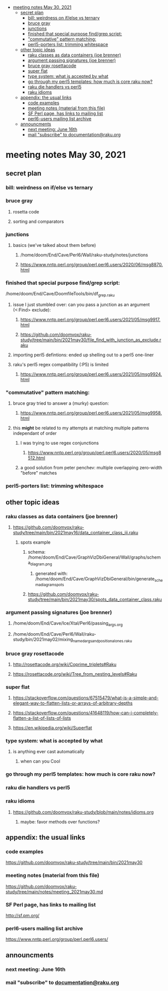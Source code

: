 - [meeting notes May 30, 2021](#org19dc06c)
  - [secret plan](#orgd9f3035)
    - [bill: weirdness on if/else vs ternary](#orgae0b716)
    - [bruce gray](#org96a40e7)
    - [junctions](#orgc0e3086)
    - [finished that special purpose find/grep script:](#orga46e506)
    - ["commutative" pattern matching:](#org6ad1c96)
    - [perl5-porters list: trimming whitespace](#org38d135b)
  - [other topic ideas](#org246ca2a)
    - [raku classes as data containers (joe brenner)](#org96fb59c)
    - [argument passing signatures (joe brenner)](#org422000e)
    - [bruce gray rosettacode](#org100040e)
    - [super flat](#org9eb7784)
    - [type system: what is accepted by what](#org6e1072e)
    - [go through my perl5 templates: how much is core raku now?](#orga96feb9)
    - [raku die handlers vs perl5](#org7e428bf)
    - [raku idioms](#org37dce77)
  - [appendix: the usual links](#org0c4a597)
    - [code examples](#org2b48009)
    - [meeting notes (material from this file)](#org54392e4)
    - [SF Perl page, has links to mailing list](#orgbabf9d8)
    - [perl6-users mailing list archive](#org419f59f)
  - [announcments](#org6fde5bb)
    - [next meeting: June 16th](#org00bcaed)
    - [mail "subscribe" to documentation@raku.org](#org56a7156)


<a id="org19dc06c"></a>

# meeting notes May 30, 2021


<a id="orgd9f3035"></a>

## secret plan


<a id="orgae0b716"></a>

### bill: weirdness on if/else vs ternary


<a id="org96a40e7"></a>

### bruce gray

1.  rosetta code

2.  sorting and comparators


<a id="orgc0e3086"></a>

### junctions

1.  basics (we've talked about them before)

    1.  /home/doom/End/Cave/Perl6/Wall/raku-study/notes/junctions
    
    2.  <https://www.nntp.perl.org/group/perl.perl6.users/2020/06/msg8870.html>


<a id="orga46e506"></a>

### finished that special purpose find/grep script:

/home/doom/End/Cave/DoomfileTools/bin/df<sub>grep.raku</sub>

1.  issue I just stumbled over: can you pass a junction as an argument (<:Find> exclude):

    1.  <https://www.nntp.perl.org/group/perl.perl6.users/2021/05/msg9917.html>
    
    2.  <https://github.com/doomvox/raku-study/tree/main/bin/2021may30/file_find_with_junction_as_exclude.raku>

2.  importing perl5 defintions: ended up shelling out to a perl5 one-liner

3.  raku's perl5 regex compatibility (:P5) is limited

    1.  <https://www.nntp.perl.org/group/perl.perl6.users/2021/05/msg9924.html>


<a id="org6ad1c96"></a>

### "commutative" pattern matching:

1.  bruce gray tried to answer a (murky) question:

    1.  <https://www.nntp.perl.org/group/perl.perl6.users/2021/05/msg9958.html>

2.  this **might** be related to my attempts at matching multiple patterns independant of order

    1.  I was trying to use regex conjunctions
    
        1.  <https://www.nntp.perl.org/group/perl.perl6.users/2020/05/msg8512.html>
    
    2.  a good solution from peter penchev: multiple overlapping zero-width "before" matches


<a id="org38d135b"></a>

### perl5-porters list: trimming whitespace


<a id="org246ca2a"></a>

## other topic ideas


<a id="org96fb59c"></a>

### raku classes as data containers (joe brenner)

1.  <https://github.com/doomvox/raku-study/tree/main/bin/2021may16/data_container_class_iii.raku>

    1.  spots example
    
        1.  schema: /home/doom/End/Cave/GraphVizDbiGeneral/Wall/graphs/schema<sub>diagram.png</sub>
        
            1.  generated with: /home/doom/End/Cave/GraphVizDbiGeneral/bin/generate<sub>schema</sub><sub>diagram</sub><sub>spots</sub>
        
        2.  <https://github.com/doomvox/raku-study/tree/main/bin/2021may30/spots_data_container_class.raku>


<a id="org422000e"></a>

### argument passing signatures (joe brenner)

1.  /home/doom/End/Cave/Ice/Xtal/Perl6/passing<sub>args.org</sub>

2.  /home/doom/End/Cave/Perl6/Wall/raku-study/bin/2021may02/mixing<sub>named</sub><sub>args</sub><sub>and</sub><sub>positional</sub><sub>ones.raku</sub>


<a id="org100040e"></a>

### bruce gray rosettacode

1.  <http://rosettacode.org/wiki/Coprime_triplets#Raku>

2.  <https://rosettacode.org/wiki/Tree_from_nesting_levels#Raku>


<a id="org9eb7784"></a>

### super flat

1.  <https://stackoverflow.com/questions/67515479/what-is-a-simple-and-elegant-way-to-flatten-lists-or-arrays-of-arbitrary-depths>

2.  <https://stackoverflow.com/questions/41648119/how-can-i-completely-flatten-a-list-of-lists-of-lists>

3.  <https://en.wikipedia.org/wiki/Superflat>


<a id="org6e1072e"></a>

### type system: what is accepted by what

1.  is anything ever cast automatically

    1.  when can you Cool


<a id="orga96feb9"></a>

### go through my perl5 templates: how much is core raku now?


<a id="org7e428bf"></a>

### raku die handlers vs perl5


<a id="org37dce77"></a>

### raku idioms

1.  <https://github.com/doomvox/raku-study/blob/main/notes/idioms.org>

    1.  maybe: favor methods over functions?


<a id="org0c4a597"></a>

## appendix: the usual links


<a id="org2b48009"></a>

### code examples

<https://github.com/doomvox/raku-study/tree/main/bin/2021may30>


<a id="org54392e4"></a>

### meeting notes (material from this file)

<https://github.com/doomvox/raku-study/tree/main/notes/meeting_2021may30.md>


<a id="orgbabf9d8"></a>

### SF Perl page, has links to mailing list

<http://sf.pm.org/>


<a id="org419f59f"></a>

### perl6-users mailing list archive

<https://www.nntp.perl.org/group/perl.perl6.users/>


<a id="org6fde5bb"></a>

## announcments


<a id="org00bcaed"></a>

### next meeting: June 16th


<a id="org56a7156"></a>

### mail "subscribe" to documentation@raku.org
